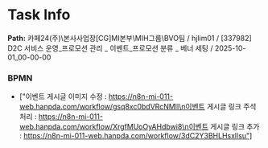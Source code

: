 # Task Info

**Path:** 카페24(주)\본사사업장\[CG]MI본부\MIH그룹\BVO팀 / hjlim01 / [337982] D2C 서비스 운영_프로모션 관리 _ 이벤트_프로모션 분류 _ 베너 세팅 / 2025-10-01_00-00-00

### BPMN
- ["이벤트 게시글 이미지 수정 : https://n8n-mi-011-web.hanpda.com/workflow/gsq8xc0bdVRcNMIl\n이벤트 게시글 링크 주석처리 : https://n8n-mi-011-web.hanpda.com/workflow/XrgfMUoOyAHdbwi8\n이벤트 게시글 링크 추가 : https://n8n-mi-011-web.hanpda.com/workflow/3dC2Y3BHLHsxllsu"]

